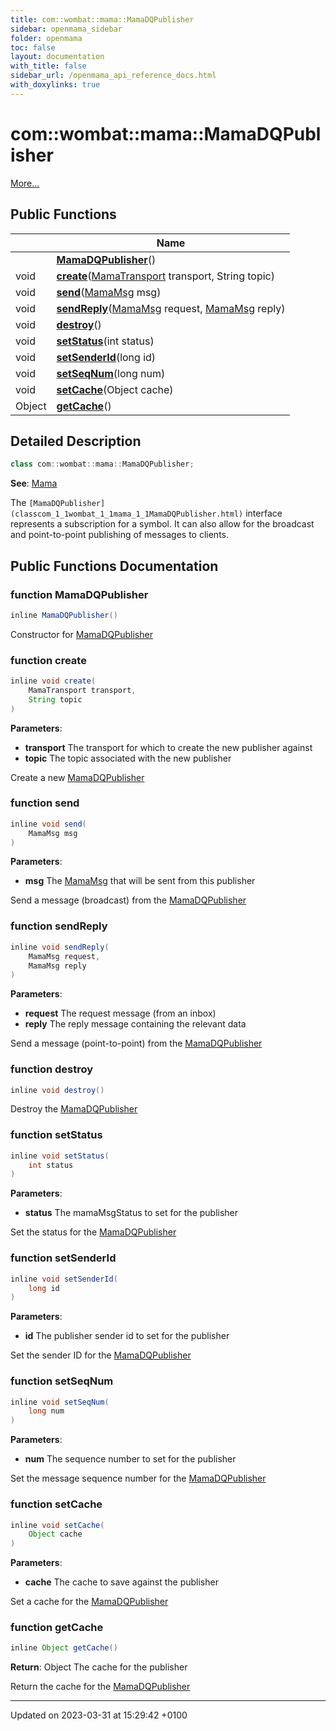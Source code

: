 ```yaml
---
title: com::wombat::mama::MamaDQPublisher
sidebar: openmama_sidebar
folder: openmama
toc: false
layout: documentation
with_title: false
sidebar_url: /openmama_api_reference_docs.html
with_doxylinks: true
---
```


# com::wombat::mama::MamaDQPublisher



 [More...](#detailed-description)

## Public Functions

|                | Name           |
| -------------- | -------------- |
| | **[MamaDQPublisher](classcom_1_1wombat_1_1mama_1_1MamaDQPublisher.html#function-mamadqpublisher)**() |
| void | **[create](classcom_1_1wombat_1_1mama_1_1MamaDQPublisher.html#function-create)**([MamaTransport](classcom_1_1wombat_1_1mama_1_1MamaTransport.html) transport, String topic) |
| void | **[send](classcom_1_1wombat_1_1mama_1_1MamaDQPublisher.html#function-send)**([MamaMsg](classcom_1_1wombat_1_1mama_1_1MamaMsg.html) msg) |
| void | **[sendReply](classcom_1_1wombat_1_1mama_1_1MamaDQPublisher.html#function-sendreply)**([MamaMsg](classcom_1_1wombat_1_1mama_1_1MamaMsg.html) request, [MamaMsg](classcom_1_1wombat_1_1mama_1_1MamaMsg.html) reply) |
| void | **[destroy](classcom_1_1wombat_1_1mama_1_1MamaDQPublisher.html#function-destroy)**() |
| void | **[setStatus](classcom_1_1wombat_1_1mama_1_1MamaDQPublisher.html#function-setstatus)**(int status) |
| void | **[setSenderId](classcom_1_1wombat_1_1mama_1_1MamaDQPublisher.html#function-setsenderid)**(long id) |
| void | **[setSeqNum](classcom_1_1wombat_1_1mama_1_1MamaDQPublisher.html#function-setseqnum)**(long num) |
| void | **[setCache](classcom_1_1wombat_1_1mama_1_1MamaDQPublisher.html#function-setcache)**(Object cache) |
| Object | **[getCache](classcom_1_1wombat_1_1mama_1_1MamaDQPublisher.html#function-getcache)**() |

## Detailed Description

```java
class com::wombat::mama::MamaDQPublisher;
```


**See**: [Mama](classcom_1_1wombat_1_1mama_1_1Mama.html)

The `[MamaDQPublisher](classcom_1_1wombat_1_1mama_1_1MamaDQPublisher.html)` interface represents a subscription for a symbol. It can also allow for the broadcast and point-to-point publishing of messages to clients.

## Public Functions Documentation

### function MamaDQPublisher

```java
inline MamaDQPublisher()
```


Constructor for [MamaDQPublisher](classcom_1_1wombat_1_1mama_1_1MamaDQPublisher.html)


### function create

```java
inline void create(
    MamaTransport transport,
    String topic
)
```


**Parameters**: 

  * **transport** The transport for which to create the new publisher against 
  * **topic** The topic associated with the new publisher 


Create a new [MamaDQPublisher](classcom_1_1wombat_1_1mama_1_1MamaDQPublisher.html)


### function send

```java
inline void send(
    MamaMsg msg
)
```


**Parameters**: 

  * **msg** The [MamaMsg](classcom_1_1wombat_1_1mama_1_1MamaMsg.html) that will be sent from this publisher 


Send a message (broadcast) from the [MamaDQPublisher](classcom_1_1wombat_1_1mama_1_1MamaDQPublisher.html)


### function sendReply

```java
inline void sendReply(
    MamaMsg request,
    MamaMsg reply
)
```


**Parameters**: 

  * **request** The request message (from an inbox) 
  * **reply** The reply message containing the relevant data 


Send a message (point-to-point) from the [MamaDQPublisher](classcom_1_1wombat_1_1mama_1_1MamaDQPublisher.html)


### function destroy

```java
inline void destroy()
```


Destroy the [MamaDQPublisher](classcom_1_1wombat_1_1mama_1_1MamaDQPublisher.html)


### function setStatus

```java
inline void setStatus(
    int status
)
```


**Parameters**: 

  * **status** The mamaMsgStatus to set for the publisher 


Set the status for the [MamaDQPublisher](classcom_1_1wombat_1_1mama_1_1MamaDQPublisher.html)


### function setSenderId

```java
inline void setSenderId(
    long id
)
```


**Parameters**: 

  * **id** The publisher sender id to set for the publisher 


Set the sender ID for the [MamaDQPublisher](classcom_1_1wombat_1_1mama_1_1MamaDQPublisher.html)


### function setSeqNum

```java
inline void setSeqNum(
    long num
)
```


**Parameters**: 

  * **num** The sequence number to set for the publisher 


Set the message sequence number for the [MamaDQPublisher](classcom_1_1wombat_1_1mama_1_1MamaDQPublisher.html)


### function setCache

```java
inline void setCache(
    Object cache
)
```


**Parameters**: 

  * **cache** The cache to save against the publisher 


Set a cache for the [MamaDQPublisher](classcom_1_1wombat_1_1mama_1_1MamaDQPublisher.html)


### function getCache

```java
inline Object getCache()
```


**Return**: Object The cache for the publisher 

Return the cache for the [MamaDQPublisher](classcom_1_1wombat_1_1mama_1_1MamaDQPublisher.html)


-------------------------------

Updated on 2023-03-31 at 15:29:42 +0100